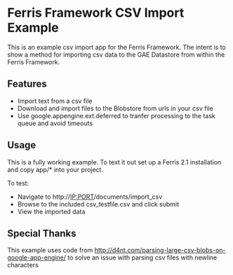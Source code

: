 Ferris Framework CSV Import Example
===================================

This is an example csv import app for the Ferris Framework.  The intent is to show a method for importing csv data to the GAE Datastore from within the Ferris Framework.

Features
--------

* Import text from a csv file
* Download and import files to the Blobstore from urls in your csv file
* Use google.appengine.ext.deferred to tranfer processing to the task queue and avoid timeouts

Usage
-----

This is a fully working example.  To text it out set up a Ferris 2.1 installation and copy app/* into your project.

To test:

* Navigate to http://<IP:PORT>/documents/import_csv
* Browse to the included csv_testfile.csv and click submit
* View the imported data
 
Special Thanks
--------------

This example uses code from http://d4nt.com/parsing-large-csv-blobs-on-google-app-engine/ to solve an issue with parsing csv files with newline characters
